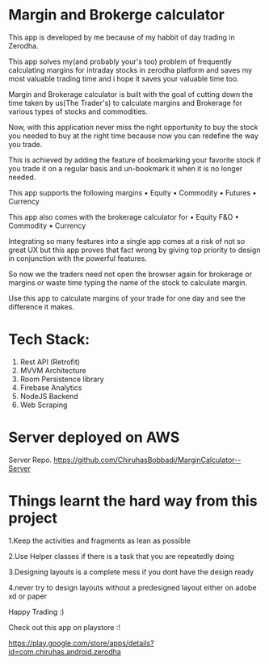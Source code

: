 # Margin and Brokerge calculator

This app is developed by me because of my habbit of day trading in Zerodha.

This app solves my(and probably your's too) problem of frequently calculating margins for intraday stocks in zerodha platform and saves my most valuable trading time and i hope it saves your valuable time too.

Margin and Brokerage calculator is built with the goal of cutting down the time taken by us(The Trader's) to calculate margins and Brokerage for various types of stocks and commodities.

Now, with this application never miss the right opportunity to buy the stock you needed to buy at the right time because now you can redefine the way you trade.

This is achieved by adding the feature of bookmarking your favorite stock if you trade it on a regular basis and un-bookmark it when it is no longer needed.

This app supports the following margins
• Equity
• Commodity
• Futures
• Currency

This app also comes with the brokerage calculator for
• Equity F&O
• Commodity
• Currency

Integrating so many features into a single app comes at a risk of not so great UX but this app proves that fact wrong by giving top priority to design in conjunction with the powerful features.

So now we the traders need not open the browser again for brokerage or margins or waste time typing the name of the stock to calculate margin.

Use this app to calculate margins of your trade for one day and see the difference it makes.


# Tech Stack:

1. Rest API (Retrofit)
2. MVVM Architecture
3. Room Persistence library
4. Firebase Analytics
5. NodeJS Backend
6. Web Scraping

# Server deployed on AWS 
Server Repo.
https://github.com/ChiruhasBobbadi/MarginCalculator--Server

# Things learnt the hard way from this project

1.Keep the activities and fragments as lean as possible

2.Use Helper classes if there is a task that you are repeatedly doing

3.Designing layouts is a complete mess if you dont have the design ready

4.never try to design layouts without a predesigned layout either on adobe xd or paper



Happy Trading :)


Check out this app on playstore :!

https://play.google.com/store/apps/details?id=com.chiruhas.android.zerodha
